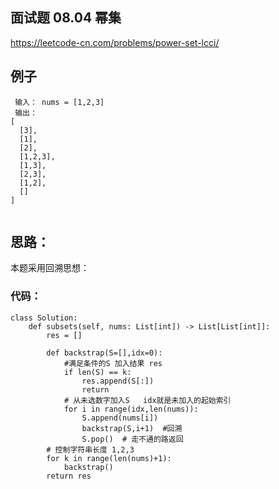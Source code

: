 ##  面试题 08.04  幂集

https://leetcode-cn.com/problems/power-set-lcci/


## 例子
```
 输入： nums = [1,2,3]
 输出：
[
  [3],
  [1],
  [2],
  [1,2,3],
  [1,3],
  [2,3],
  [1,2],
  []
]
 
```

## 思路：

本题采用回溯思想：

 

### 代码：

```
class Solution:
    def subsets(self, nums: List[int]) -> List[List[int]]:
        res = []

        def backstrap(S=[],idx=0):
			#满足条件的S 加入结果 res
            if len(S) == k:
                res.append(S[:])
                return
            # 从未选数字加入S   idx就是未加入的起始索引
            for i in range(idx,len(nums)):
                S.append(nums[i])
                backstrap(S,i+1)  #回溯
                S.pop()  # 走不通的路返回
		# 控制字符串长度 1,2,3
        for k in range(len(nums)+1):
            backstrap()
        return res

```